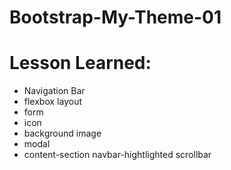 # Bootstrap-My-Theme-01

# Lesson Learned:
- Navigation Bar
- flexbox layout
- form 
- icon
- background image
- modal
- content-section navbar-hightlighted scrollbar
